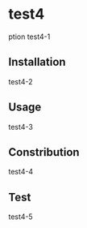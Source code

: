 # test4

ption
test4-1
## Installation
test4-2
## Usage
test4-3
## Constribution
test4-4
## Test
test4-5
